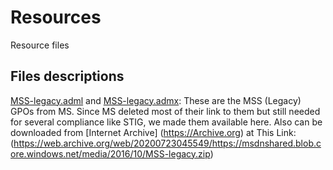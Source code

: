 # Resources
Resource files

## Files descriptions
[MSS-legacy.adml](MSS-legacy.adml) and [MSS-legacy.admx](MSS-legacy.admx): These are the MSS (Legacy) GPOs from MS. Since MS deleted most of their link to them but still needed for several compliance like STIG, we made them available here. Also can be downloaded from [Internet Archive] (https://Archive.org) at This Link: (https://web.archive.org/web/20200723045549/https://msdnshared.blob.core.windows.net/media/2016/10/MSS-legacy.zip)

